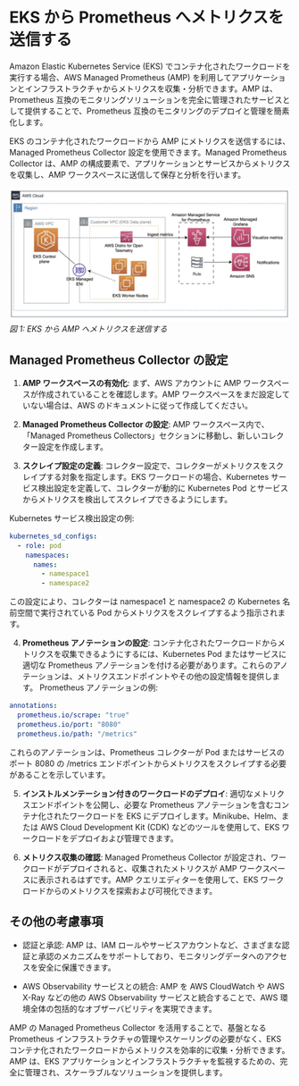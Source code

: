 # EKS から Prometheus へメトリクスを送信する

Amazon Elastic Kubernetes Service (EKS) でコンテナ化されたワークロードを実行する場合、AWS Managed Prometheus (AMP) を利用してアプリケーションとインフラストラクチャからメトリクスを収集・分析できます。AMP は、Prometheus 互換のモニタリングソリューションを完全に管理されたサービスとして提供することで、Prometheus 互換のモニタリングのデプロイと管理を簡素化します。

EKS のコンテナ化されたワークロードから AMP にメトリクスを送信するには、Managed Prometheus Collector 設定を使用できます。Managed Prometheus Collector は、AMP の構成要素で、アプリケーションとサービスからメトリクスを収集し、AMP ワークスペースに送信して保存と分析を行います。

![EKS AMP](./images/eksamp.png)
*図 1: EKS から AMP へメトリクスを送信する*

## Managed Prometheus Collector の設定

1. **AMP ワークスペースの有効化**: まず、AWS アカウントに AMP ワークスペースが作成されていることを確認します。AMP ワークスペースをまだ設定していない場合は、AWS のドキュメントに従って作成してください。

2. **Managed Prometheus Collector の設定**: AMP ワークスペース内で、「Managed Prometheus Collectors」セクションに移動し、新しいコレクター設定を作成します。

3. **スクレイプ設定の定義**: コレクター設定で、コレクターがメトリクスをスクレイプする対象を指定します。EKS ワークロードの場合、Kubernetes サービス検出設定を定義して、コレクターが動的に Kubernetes Pod とサービスからメトリクスを検出してスクレイプできるようにします。

  Kubernetes サービス検出設定の例:

  ```yaml
  kubernetes_sd_configs:
    - role: pod
      namespaces:
        names:
          - namespace1
          - namespace2
```
この設定により、コレクターは namespace1 と namespace2 の Kubernetes 名前空間で実行されている Pod からメトリクスをスクレイプするよう指示されます。

4. **Prometheus アノテーションの設定**: コンテナ化されたワークロードからメトリクスを収集できるようにするには、Kubernetes Pod またはサービスに適切な Prometheus アノテーションを付ける必要があります。これらのアノテーションは、メトリクスエンドポイントやその他の設定情報を提供します。
Prometheus アノテーションの例:
```yaml
annotations:
  prometheus.io/scrape: "true"
  prometheus.io/port: "8080"
  prometheus.io/path: "/metrics"
```
これらのアノテーションは、Prometheus コレクターが Pod またはサービスのポート 8080 の /metrics エンドポイントからメトリクスをスクレイプする必要があることを示しています。

5. **インストルメンテーション付きのワークロードのデプロイ**: 適切なメトリクスエンドポイントを公開し、必要な Prometheus アノテーションを含むコンテナ化されたワークロードを EKS にデプロイします。Minikube、Helm、または AWS Cloud Development Kit (CDK) などのツールを使用して、EKS ワークロードをデプロイおよび管理できます。

6. **メトリクス収集の確認**: Managed Prometheus Collector が設定され、ワークロードがデプロイされると、収集されたメトリクスが AMP ワークスペースに表示されるはずです。AMP クエリエディターを使用して、EKS ワークロードからのメトリクスを探索および可視化できます。

## その他の考慮事項

- 認証と承認: AMP は、IAM ロールやサービスアカウントなど、さまざまな認証と承認のメカニズムをサポートしており、モニタリングデータへのアクセスを安全に保護できます。

- AWS Observability サービスとの統合: AMP を AWS CloudWatch や AWS X-Ray などの他の AWS Observability サービスと統合することで、AWS 環境全体の包括的なオブザーバビリティを実現できます。

AMP の Managed Prometheus Collector を活用することで、基盤となる Prometheus インフラストラクチャの管理やスケーリングの必要がなく、EKS コンテナ化されたワークロードからメトリクスを効率的に収集・分析できます。AMP は、EKS アプリケーションとインフラストラクチャを監視するための、完全に管理され、スケーラブルなソリューションを提供します。
